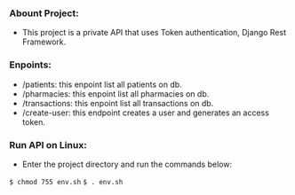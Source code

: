 ### Abount Project: 
- This project is a private API that uses Token authentication, Django Rest Framework. 

### Enpoints:

- /patients: this enpoint list all patients on db.
- /pharmacies:  this enpoint list all pharmacies on db.
- /transactions: this enpoint list all transactions on db.
- /create-user: this endpoint creates a user and generates an access token.

### Run API on Linux:
- Enter the project directory and run the commands below:

`$ chmod 755 env.sh`
`$ . env.sh`

